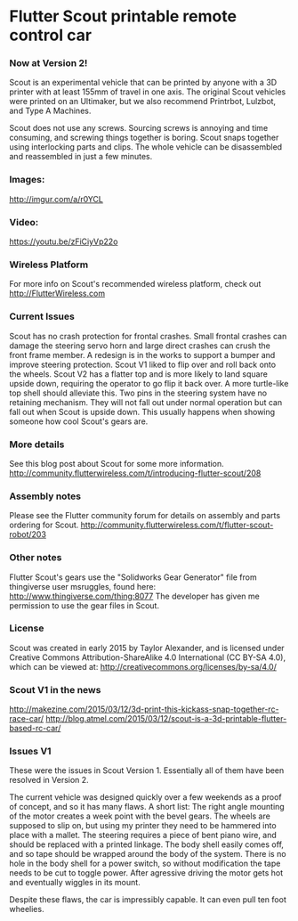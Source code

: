 # Flutter Scout printable remote control car
### Now at Version 2!

Scout is an experimental vehicle that can be printed by anyone with a 3D printer with at least 155mm of travel in one axis. The original Scout vehicles were printed on an Ultimaker, but we also recommend Printrbot, Lulzbot, and Type A Machines.

Scout does not use any screws. Sourcing screws is annoying and time consuming, and screwing things together is boring. Scout snaps together using interlocking parts and clips. The whole vehicle can be disassembled and reassembled in just a few minutes.

### Images:
http://imgur.com/a/r0YCL

### Video:
https://youtu.be/zFiCiyVp22o

### Wireless Platform
For more info on Scout's recommended wireless platform, check out http://FlutterWireless.com

### Current Issues
Scout has no crash protection for frontal crashes. Small frontal crashes can damage the steering servo horn and large direct crashes can crush the front frame member. A redesign is in the works to support a bumper and improve steering protection.
Scout V1 liked to flip over and roll back onto the wheels. Scout V2 has a flatter top and is more likely to land square upside down, requiring the operator to go flip it back over. A more turtle-like top shell should alleviate this.
Two pins in the steering system have no retaining mechanism. They will not fall out under normal operation but can fall out when Scout is upside down. This usually happens when showing someone how cool Scout's gears are.

### More details
See this blog post about Scout for some more information.
http://community.flutterwireless.com/t/introducing-flutter-scout/208

### Assembly notes

Please see the Flutter community forum for details on assembly and parts ordering for Scout.
http://community.flutterwireless.com/t/flutter-scout-robot/203

### Other notes
Flutter Scout's gears use the "Solidworks Gear Generator" file from thingiverse user msruggles, found here:
http://www.thingiverse.com/thing:8077
The developer has given me permission to use the gear files in Scout.

### License

Scout was created in early 2015 by Taylor Alexander, and is licensed under Creative Commons Attribution-ShareAlike 4.0 International (CC BY-SA 4.0), which can be viewed at: http://creativecommons.org/licenses/by-sa/4.0/


### Scout V1 in the news
http://makezine.com/2015/03/12/3d-print-this-kickass-snap-together-rc-race-car/
http://blog.atmel.com/2015/03/12/scout-is-a-3d-printable-flutter-based-rc-car/

### Issues V1
These were the issues in Scout Version 1. Essentially all of them have been resolved in Version 2.

The current vehicle was designed quickly over a few weekends as a proof of concept, and so it has many flaws. A short list:
The right angle mounting of the motor creates a week point with the bevel gears.
The wheels are supposed to slip on, but using my printer they need to be hammered into place with a mallet.
The steering requires a piece of bent piano wire, and should be replaced with a printed linkage.
The body shell easily comes off, and so tape should be wrapped around the body of the system.
There is no hole in the body shell for a power switch, so without modification the tape needs to be cut to toggle power.
After agressive driving the motor gets hot and eventually wiggles in its mount.

Despite these flaws, the car is impressibly capable. It can even pull ten foot wheelies.
